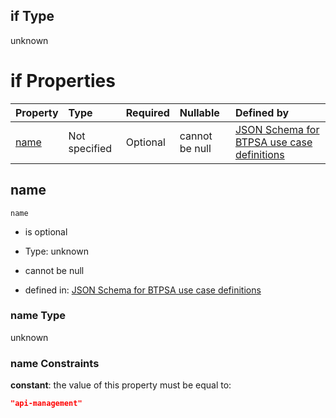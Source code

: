 ## if Type

unknown

# if Properties

| Property      | Type          | Required | Nullable       | Defined by                                                                                                                                                                                                      |
| :------------ | :------------ | :------- | :------------- | :-------------------------------------------------------------------------------------------------------------------------------------------------------------------------------------------------------------- |
| [name](#name) | Not specified | Optional | cannot be null | [JSON Schema for BTPSA use case definitions](btpsa-usecase-properties-services-items-allof-1-then-allof-6-if-properties-name.md "undefined#/properties/services/items/allOf/1/then/allOf/6/if/properties/name") |

## name



`name`

*   is optional

*   Type: unknown

*   cannot be null

*   defined in: [JSON Schema for BTPSA use case definitions](btpsa-usecase-properties-services-items-allof-1-then-allof-6-if-properties-name.md "undefined#/properties/services/items/allOf/1/then/allOf/6/if/properties/name")

### name Type

unknown

### name Constraints

**constant**: the value of this property must be equal to:

```json
"api-management"
```
